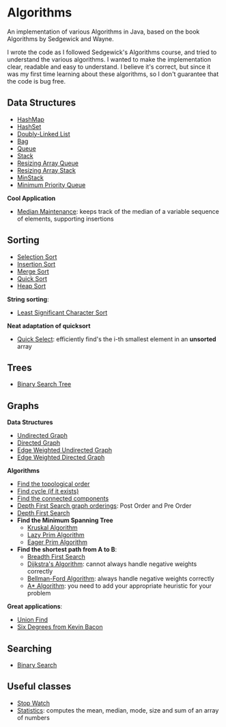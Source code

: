 Algorithms
==========

An implementation of various Algorithms in Java, based on the book Algorithms by Sedgewick and Wayne.

I wrote the code as I followed Sedgewick's Algorithms course, and tried to understand the various algorithms. I wanted to make the implementation clear, readable and easy to understand. I believe it's correct, but since it was my first time learning about these algorithms, so I don't guarantee that the code is bug free.

## Data Structures

* [HashMap](https://github.com/bonaert/Algorithms/blob/master/Algorithm/Algorithms/DataStructure/HashMap.java)
* [HashSet](https://github.com/bonaert/Algorithms/blob/master/Algorithm/Algorithms/DataStructure/HashSet.java)
* [Doubly-Linked List](https://github.com/bonaert/Algorithms/blob/master/Algorithm/Algorithms/DataStructure/DoublyLinkedList.java)
* [Bag](https://github.com/bonaert/Algorithms/blob/master/Algorithm/Algorithms/DataStructure/Bag.java)
* [Queue](https://github.com/bonaert/Algorithms/blob/master/Algorithm/Algorithms/DataStructure/Queue.java)
* [Stack](https://github.com/bonaert/Algorithms/blob/master/Algorithm/Algorithms/DataStructure/Stack.java)
* [Resizing Array Queue](https://github.com/bonaert/Algorithms/blob/master/Algorithm/Algorithms/DataStructure/ResizingArrayQueue.java)
* [Resizing Array Stack](https://github.com/bonaert/Algorithms/blob/master/Algorithm/Algorithms/DataStructure/ResizingArrayStack.java)
* [MinStack](https://github.com/bonaert/Algorithms/blob/master/Algorithm/Algorithms/DataStructure/MinStack.java)
* [Minimum Priority Queue](https://github.com/bonaert/Algorithms/blob/master/Algorithm/Algorithms/DataStructure/MinimumPriorityQueue.java)

**Cool Application**

- [Median Maintenance](https://github.com/bonaert/Algorithms/blob/master/Algorithm/Algorithms/MedianMaintenance.java): keeps track of the median of a variable sequence of elements, supporting insertions

## Sorting

* [Selection Sort](https://github.com/bonaert/Algorithms/blob/master/Algorithm/Algorithms/Sort/Selection.java)
* [Insertion Sort](https://github.com/bonaert/Algorithms/blob/master/Algorithm/Algorithms/Sort/Insertion.java)
* [Merge Sort](https://github.com/bonaert/Algorithms/blob/master/Algorithm/Algorithms/Sort/MergeSort.java)
* [Quick Sort](https://github.com/bonaert/Algorithms/blob/master/Algorithm/Algorithms/Sort/QuickSort.java)
* [Heap Sort](https://github.com/bonaert/Algorithms/blob/master/Algorithm/Algorithms/Sort/HeapSort.java)

**String sorting**:
* [Least Significant Character Sort](https://github.com/bonaert/Algorithms/blob/master/Algorithm/Algorithms/Sort/LeastSignificantCharacterSort.java)

**Neat adaptation of quicksort**
* [Quick Select](https://github.com/bonaert/Algorithms/blob/master/Algorithm/Algorithms/QuickSelect.java): efficiently find's the i-th smallest element in an **unsorted** array

## Trees

* [Binary Search Tree](https://github.com/bonaert/Algorithms/blob/master/Algorithm/Algorithms/Trees/BinarySearchTree.java)

## Graphs

**Data Structures**

* [Undirected Graph](https://github.com/bonaert/Algorithms/blob/master/Algorithm/Algorithms/Graphs/UndirectedGraph.java)
* [Directed Graph](https://github.com/bonaert/Algorithms/blob/master/Algorithm/Algorithms/Graphs/DirectedGraph.java)
* [Edge Weighted Undirected Graph](https://github.com/bonaert/Algorithms/blob/master/Algorithm/Algorithms/Graphs/EdgeWeightedUndirectedGraph.java)
* [Edge Weighted Directed Graph](https://github.com/bonaert/Algorithms/blob/master/Algorithm/Algorithms/Graphs/EdgeWeightedDirectedGraph.java)

**Algorithms**

- [Find the topological order](https://github.com/bonaert/Algorithms/blob/master/Algorithm/Algorithms/Graphs/TopologicalOrder.java)
- [Find cycle (if it exists)](https://github.com/bonaert/Algorithms/blob/master/Algorithm/Algorithms/Graphs/GraphCycle.java)
- [Find the connected components](https://github.com/bonaert/Algorithms/blob/master/Algorithm/Algorithms/Graphs/ConnectedComponents.java)
- [Depth First Search graph orderings](https://github.com/bonaert/Algorithms/blob/master/Algorithm/Algorithms/Graphs/DepthFirstSearchOrder.java): Post Order and Pre Order
- [Depth First Search](https://github.com/bonaert/Algorithms/blob/master/Algorithm/Algorithms/Graphs/DepthFirstSearch.java) 
- **Find the Minimum Spanning Tree**
  - [Kruskal Algorithm](https://github.com/bonaert/Algorithms/blob/master/Algorithm/Algorithms/Graphs/KruskalMinimumSpanningTree.java)
  - [Lazy Prim Algorithm](https://github.com/bonaert/Algorithms/blob/master/Algorithm/Algorithms/Graphs/LazyPrimMinimumSpanningTree.java)
  - [Eager Prim Algorithm](https://github.com/bonaert/Algorithms/blob/master/Algorithm/Algorithms/Graphs/EagerPrimMinimumSpanningTree.java)
- **Find the shortest path from A to B**:
  - [Breadth First Search](https://github.com/bonaert/Algorithms/blob/master/Algorithm/Algorithms/Graphs/BreadthFirstSearch.java)
  - [Dijkstra's Algorithm](https://github.com/bonaert/Algorithms/blob/master/Algorithm/Algorithms/Graphs/DijkstraShortestPath.java): cannot always handle negative weights correctly
  - [Bellman-Ford Algorithm](https://github.com/bonaert/Algorithms/blob/master/Algorithm/Algorithms/Graphs/BellmanFordShortestPath.java): always handle negative weights correctly
  - [A* Algorithm](https://github.com/bonaert/Algorithms/blob/master/Algorithm/Algorithms/Graphs/AStar.java): you need to add your appropriate heuristic for your problem
  

**Great applications**:

- [Union Find](https://github.com/bonaert/Algorithms/blob/master/Algorithm/Algorithms/Graphs/UnionFind.java)
- [Six Degrees from Kevin Bacon](https://github.com/bonaert/Algorithms/blob/master/Algorithm/Algorithms/Examples/SixDegreesKevinBacon.java)


## Searching

* [Binary Search](https://github.com/bonaert/Algorithms/blob/master/Algorithm/Algorithms/Trees/BinarySearch.java)

## Useful classes

* [Stop Watch](https://github.com/bonaert/Algorithms/blob/master/Algorithm/Algorithms/Extra/Stopwatch.java)
* [Statistics](https://github.com/bonaert/Algorithms/blob/master/Algorithm/Algorithms/Extra/Statistics.java): computes the mean, median, mode, size and sum of an array of numbers
